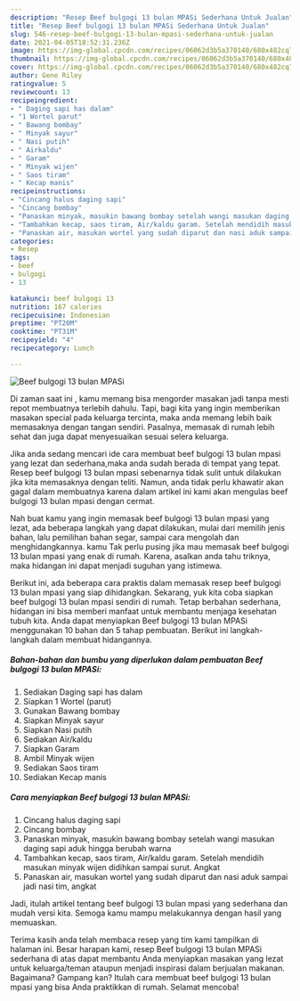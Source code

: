 ```yaml
---
description: "Resep Beef bulgogi 13 bulan MPASi Sederhana Untuk Jualan"
title: "Resep Beef bulgogi 13 bulan MPASi Sederhana Untuk Jualan"
slug: 546-resep-beef-bulgogi-13-bulan-mpasi-sederhana-untuk-jualan
date: 2021-04-05T18:52:31.236Z
image: https://img-global.cpcdn.com/recipes/06062d3b5a370140/680x482cq70/beef-bulgogi-13-bulan-mpasi-foto-resep-utama.jpg
thumbnail: https://img-global.cpcdn.com/recipes/06062d3b5a370140/680x482cq70/beef-bulgogi-13-bulan-mpasi-foto-resep-utama.jpg
cover: https://img-global.cpcdn.com/recipes/06062d3b5a370140/680x482cq70/beef-bulgogi-13-bulan-mpasi-foto-resep-utama.jpg
author: Gene Riley
ratingvalue: 5
reviewcount: 13
recipeingredient:
- " Daging sapi has dalam"
- "1 Wortel parut"
- " Bawang bombay"
- " Minyak sayur"
- " Nasi putih"
- " Airkaldu"
- " Garam"
- " Minyak wijen"
- " Saos tiram"
- " Kecap manis"
recipeinstructions:
- "Cincang halus daging sapi"
- "Cincang bombay"
- "Panaskan minyak, masukin bawang bombay setelah wangi masukan daging sapi aduk hingga berubah warna"
- "Tambahkan kecap, saos tiram, Air/kaldu garam. Setelah mendidih masukan minyak wijen didihkan sampai surut. Angkat"
- "Panaskan air, masukan wortel yang sudah diparut dan nasi aduk sampai jadi nasi tim, angkat"
categories:
- Resep
tags:
- beef
- bulgogi
- 13

katakunci: beef bulgogi 13 
nutrition: 167 calories
recipecuisine: Indonesian
preptime: "PT20M"
cooktime: "PT31M"
recipeyield: "4"
recipecategory: Lunch

---
```



![Beef bulgogi 13 bulan MPASi](https://img-global.cpcdn.com/recipes/06062d3b5a370140/680x482cq70/beef-bulgogi-13-bulan-mpasi-foto-resep-utama.jpg)

Di zaman  saat ini , kamu memang bisa mengorder masakan jadi tanpa mesti repot membuatnya terlebih dahulu. Tapi, bagi kita yang ingin memberikan masakan special pada keluarga tercinta, maka anda memang lebih baik memasaknya dengan tangan sendiri. Pasalnya, memasak di rumah lebih sehat dan juga dapat menyesuaikan sesuai selera keluarga.

Jika anda sedang mencari ide cara membuat beef bulgogi 13 bulan mpasi yang lezat dan sederhana,maka anda sudah berada di tempat yang tepat. Resep beef bulgogi 13 bulan mpasi  sebenarnya tidak sulit untuk dilakukan jika kita memasaknya dengan teliti. Namun, anda tidak perlu khawatir akan gagal dalam membuatnya 
karena dalam artikel ini kami akan mengulas beef bulgogi 13 bulan mpasi dengan cermat.  



Nah buat kamu yang ingin memasak beef bulgogi 13 bulan mpasi yang lezat, ada beberapa langkah yang dapat dilakukan, mulai dari memilih jenis bahan, lalu pemilihan bahan segar, sampai cara mengolah dan menghidangkannya. kamu Tak perlu pusing jika mau memasak beef bulgogi 13 bulan mpasi yang enak di rumah. Karena, asalkan anda  tahu triknya, maka hidangan ini dapat menjadi suguhan yang istimewa.

Berikut ini, ada beberapa cara praktis  dalam memasak resep beef bulgogi 13 bulan mpasi yang siap dihidangkan. Sekarang, yuk kita coba siapkan beef bulgogi 13 bulan mpasi sendiri di rumah. Tetap berbahan sederhana, hidangan ini bisa memberi manfaat untuk membantu menjaga kesehatan tubuh kita. Anda dapat menyiapkan Beef bulgogi 13 bulan MPASi menggunakan 10 bahan dan 5 tahap pembuatan. Berikut ini langkah-langkah dalam membuat hidangannya.

<!--inarticleads1-->

##### Bahan-bahan dan bumbu yang diperlukan dalam pembuatan Beef bulgogi 13 bulan MPASi:

1. Sediakan  Daging sapi has dalam
1. Siapkan 1 Wortel (parut)
1. Gunakan  Bawang bombay
1. Siapkan  Minyak sayur
1. Siapkan  Nasi putih
1. Sediakan  Air/kaldu
1. Siapkan  Garam
1. Ambil  Minyak wijen
1. Sediakan  Saos tiram
1. Sediakan  Kecap manis




<!--inarticleads2-->

##### Cara menyiapkan Beef bulgogi 13 bulan MPASi:

1. Cincang halus daging sapi
1. Cincang bombay
1. Panaskan minyak, masukin bawang bombay setelah wangi masukan daging sapi aduk hingga berubah warna
1. Tambahkan kecap, saos tiram, Air/kaldu garam. Setelah mendidih masukan minyak wijen didihkan sampai surut. Angkat
1. Panaskan air, masukan wortel yang sudah diparut dan nasi aduk sampai jadi nasi tim, angkat




Jadi, itulah artikel tentang  beef bulgogi 13 bulan mpasi  yang sederhana dan mudah versi kita. Semoga kamu mampu melakukannya dengan hasil yang memuaskan. 

Terima kasih anda telah membaca resep yang tim kami tampilkan di halaman ini. Besar harapan kami, resep  Beef bulgogi 13 bulan MPASi sederhana di atas dapat membantu Anda menyiapkan masakan yang lezat untuk keluarga/teman ataupun menjadi inspirasi dalam berjualan makanan. Bagaimana? Gampang kan? Itulah cara membuat beef bulgogi 13 bulan mpasi yang bisa Anda praktikkan di rumah. Selamat mencoba!

